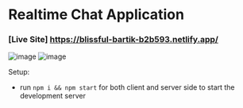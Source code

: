 # Realtime Chat Application

### [Live Site] https://blissful-bartik-b2b593.netlify.app/

![image](https://user-images.githubusercontent.com/25037844/117603907-ca657680-b171-11eb-92c8-a2a638cdd77c.png)
![image](https://user-images.githubusercontent.com/25037844/117603915-ce919400-b171-11eb-90e3-ec9c436367ee.png)

Setup:
- run ```npm i && npm start``` for both client and server side to start the development server
